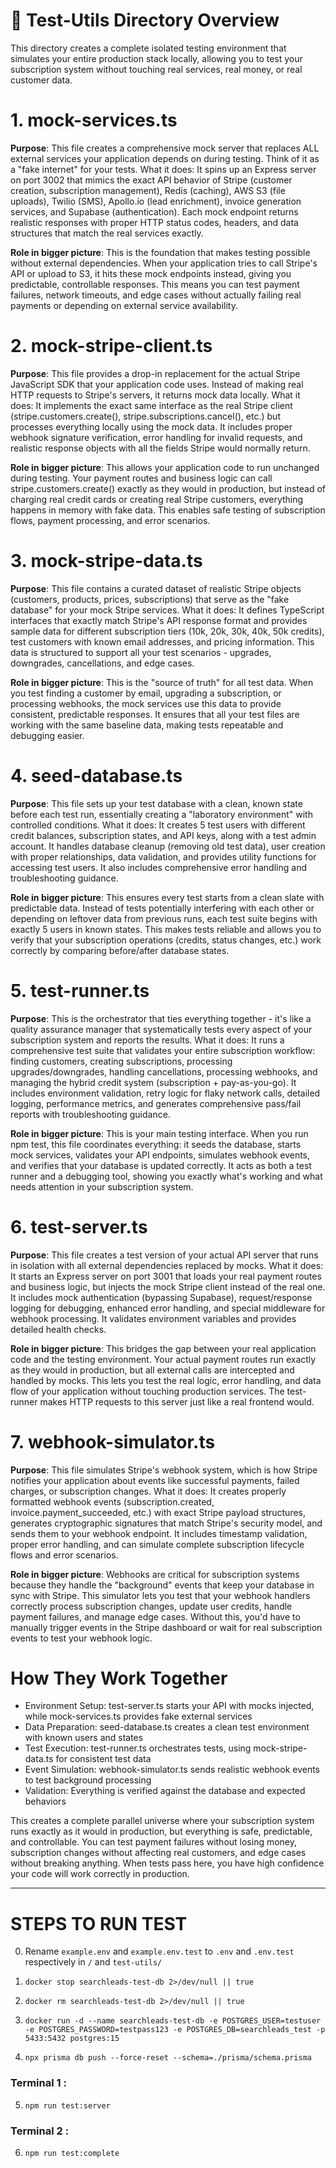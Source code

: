 # 📁 Test-Utils Directory Overview

This directory creates a complete isolated testing environment that simulates your entire production stack locally, allowing you to test your subscription system without touching real services, real money, or real customer data.

# 1. mock-services.ts

**Purpose**: This file creates a comprehensive mock server that replaces ALL external services your application depends on during testing. Think of it as a "fake internet" for your tests.
What it does: It spins up an Express server on port 3002 that mimics the exact API behavior of Stripe (customer creation, subscription management), Redis (caching), AWS S3 (file uploads), Twilio (SMS), Apollo.io (lead enrichment), invoice generation services, and Supabase (authentication). Each mock endpoint returns realistic responses with proper HTTP status codes, headers, and data structures that match the real services exactly.

**Role in bigger picture**: This is the foundation that makes testing possible without external dependencies. When your application tries to call Stripe's API or upload to S3, it hits these mock endpoints instead, giving you predictable, controllable responses. This means you can test payment failures, network timeouts, and edge cases without actually failing real payments or depending on external service availability.

# 2. mock-stripe-client.ts

**Purpose**: This file provides a drop-in replacement for the actual Stripe JavaScript SDK that your application code uses. Instead of making real HTTP requests to Stripe's servers, it returns mock data locally.
What it does: It implements the exact same interface as the real Stripe client (stripe.customers.create(), stripe.subscriptions.cancel(), etc.) but processes everything locally using the mock data. It includes proper webhook signature verification, error handling for invalid requests, and realistic response objects with all the fields Stripe would normally return.

**Role in bigger picture**: This allows your application code to run unchanged during testing. Your payment routes and business logic can call stripe.customers.create() exactly as they would in production, but instead of charging real credit cards or creating real Stripe customers, everything happens in memory with fake data. This enables safe testing of subscription flows, payment processing, and error scenarios.

# 3. mock-stripe-data.ts

**Purpose**: This file contains a curated dataset of realistic Stripe objects (customers, products, prices, subscriptions) that serve as the "fake database" for your mock Stripe services.
What it does: It defines TypeScript interfaces that exactly match Stripe's API response format and provides sample data for different subscription tiers (10k, 20k, 30k, 40k, 50k credits), test customers with known email addresses, and pricing information. This data is structured to support all your test scenarios - upgrades, downgrades, cancellations, and edge cases.

**Role in bigger picture**: This is the "source of truth" for all test data. When you test finding a customer by email, upgrading a subscription, or processing webhooks, the mock services use this data to provide consistent, predictable responses. It ensures that all your test files are working with the same baseline data, making tests repeatable and debugging easier.

# 4. seed-database.ts

**Purpose**: This file sets up your test database with a clean, known state before each test run, essentially creating a "laboratory environment" with controlled conditions.
What it does: It creates 5 test users with different credit balances, subscription states, and API keys, along with a test admin account. It handles database cleanup (removing old test data), user creation with proper relationships, data validation, and provides utility functions for accessing test users. It also includes comprehensive error handling and troubleshooting guidance.

**Role in bigger picture**: This ensures every test starts from a clean slate with predictable data. Instead of tests potentially interfering with each other or depending on leftover data from previous runs, each test suite begins with exactly 5 users in known states. This makes tests reliable and allows you to verify that your subscription operations (credits, status changes, etc.) work correctly by comparing before/after database states.

# 5. test-runner.ts

**Purpose**: This is the orchestrator that ties everything together - it's like a quality assurance manager that systematically tests every aspect of your subscription system and reports the results.
What it does: It runs a comprehensive test suite that validates your entire subscription workflow: finding customers, creating subscriptions, processing upgrades/downgrades, handling cancellations, processing webhooks, and managing the hybrid credit system (subscription + pay-as-you-go). It includes environment validation, retry logic for flaky network calls, detailed logging, performance metrics, and generates comprehensive pass/fail reports with troubleshooting guidance.

**Role in bigger picture**: This is your main testing interface. When you run npm test, this file coordinates everything: it seeds the database, starts mock services, validates your API endpoints, simulates webhook events, and verifies that your database is updated correctly. It acts as both a test runner and a debugging tool, showing you exactly what's working and what needs attention in your subscription system.

# 6. test-server.ts

**Purpose**: This file creates a test version of your actual API server that runs in isolation with all external dependencies replaced by mocks.
What it does: It starts an Express server on port 3001 that loads your real payment routes and business logic, but injects the mock Stripe client instead of the real one. It includes mock authentication (bypassing Supabase), request/response logging for debugging, enhanced error handling, and special middleware for webhook processing. It validates environment variables and provides detailed health checks.

**Role in bigger picture**: This bridges the gap between your real application code and the testing environment. Your actual payment routes run exactly as they would in production, but all external calls are intercepted and handled by mocks. This lets you test the real logic, error handling, and data flow of your application without touching production services. The test-runner makes HTTP requests to this server just like a real frontend would.

# 7. webhook-simulator.ts

**Purpose**: This file simulates Stripe's webhook system, which is how Stripe notifies your application about events like successful payments, failed charges, or subscription changes.
What it does: It creates properly formatted webhook events (subscription.created, invoice.payment_succeeded, etc.) with exact Stripe payload structures, generates cryptographic signatures that match Stripe's security model, and sends them to your webhook endpoint. It includes timestamp validation, proper error handling, and can simulate complete subscription lifecycle flows and error scenarios.

**Role in bigger picture**: Webhooks are critical for subscription systems because they handle the "background" events that keep your database in sync with Stripe. This simulator lets you test that your webhook handlers correctly process subscription changes, update user credits, handle payment failures, and manage edge cases. Without this, you'd have to manually trigger events in the Stripe dashboard or wait for real subscription events to test your webhook logic.

# How They Work Together

- Environment Setup: test-server.ts starts your API with mocks injected, while mock-services.ts provides fake external services
- Data Preparation: seed-database.ts creates a clean test environment with known users and states
- Test Execution: test-runner.ts orchestrates tests, using mock-stripe-data.ts for consistent test data
- Event Simulation: webhook-simulator.ts sends realistic webhook events to test background processing
- Validation: Everything is verified against the database and expected behaviors

This creates a complete parallel universe where your subscription system runs exactly as it would in production, but everything is safe, predictable, and controllable. You can test payment failures without losing money, subscription changes without affecting real customers, and edge cases without breaking anything. When tests pass here, you have high confidence your code will work correctly in production.

---

# STEPS TO RUN TEST

0. Rename `example.env` and `example.env.test` to `.env` and `.env.test` respectively in `/` and `test-utils/`

1. `docker stop searchleads-test-db 2>/dev/null || true`
2. `docker rm searchleads-test-db 2>/dev/null || true`
3. `docker run -d --name searchleads-test-db -e POSTGRES_USER=testuser -e POSTGRES_PASSWORD=testpass123 -e POSTGRES_DB=searchleads_test -p 5433:5432 postgres:15`
4. `npx prisma db push --force-reset --schema=./prisma/schema.prisma`

### Terminal 1 :

5. `npm run test:server`

### Terminal 2 :

6. `npm run test:complete`
